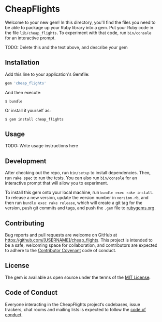 # CheapFlights

Welcome to your new gem! In this directory, you'll find the files you need to be able to package up your Ruby library into a gem. Put your Ruby code in the file `lib/cheap_flights`. To experiment with that code, run `bin/console` for an interactive prompt.

TODO: Delete this and the text above, and describe your gem

## Installation

Add this line to your application's Gemfile:

```ruby
gem 'cheap_flights'
```

And then execute:

    $ bundle

Or install it yourself as:

    $ gem install cheap_flights

## Usage

TODO: Write usage instructions here

## Development

After checking out the repo, run `bin/setup` to install dependencies. Then, run `rake spec` to run the tests. You can also run `bin/console` for an interactive prompt that will allow you to experiment.

To install this gem onto your local machine, run `bundle exec rake install`. To release a new version, update the version number in `version.rb`, and then run `bundle exec rake release`, which will create a git tag for the version, push git commits and tags, and push the `.gem` file to [rubygems.org](https://rubygems.org).

## Contributing

Bug reports and pull requests are welcome on GitHub at https://github.com/[USERNAME]/cheap_flights. This project is intended to be a safe, welcoming space for collaboration, and contributors are expected to adhere to the [Contributor Covenant](http://contributor-covenant.org) code of conduct.

## License

The gem is available as open source under the terms of the [MIT License](https://opensource.org/licenses/MIT).

## Code of Conduct

Everyone interacting in the CheapFlights project’s codebases, issue trackers, chat rooms and mailing lists is expected to follow the [code of conduct](https://github.com/[USERNAME]/cheap_flights/blob/master/CODE_OF_CONDUCT.md).

